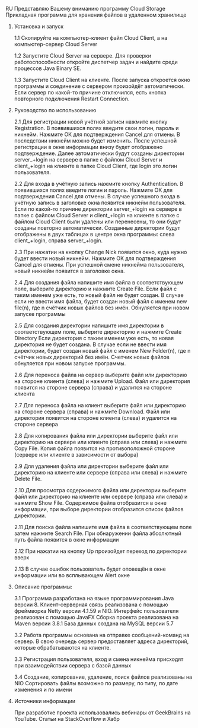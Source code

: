 RU
Представляю Вашему вниманию программу Cloud Storage
Прикладная программа для хранения файлов в удаленном хранилище

1. Установка и запуск 

    1.1 Скопируйте на компьютер-клиент файл Cloud Client, а на компьютер-сервер Cloud Server
    
    1.2 Запустите Cloud Server на сервере. Для проверки работоспособности откройте диспетчер задач и найдите среди процессов Java Binary SE.
    
    1.3 Запустите Cloud Client на клиенте. После запуска откроется окно программы и соединение с сервером произойдёт автоматически. 
        Если сервер по какой-то причине отключился, есть кнопка повторного подключения Restart Connection.

2. Руководство по использованию
   
    2.1 Для регистрации новой учётной записи нажмите кнопку Registration. В появившихся полях введите свои логин, пароль и никнейм.
        Нажмите ОК для подтверждения Cancel для отмены. В последствии никнейм можно будет изменить. 
        После успешной регистрации в окне информации внизу будет отображено подтверждение.
        Далее автоматически будут созданы директории server_+login на сервере в папке с файлом Cloud Server и client_+login на клиенте в папке Cloud Client, где login это логин пользователя.
    
    2.2 Для входа в учётную запись нажмите кнопку Authentication. В появившихся полях введите логин и пароль.
        Нажмите ОК для подтверждения Cancel для отмены.
        В случае успешного входа в учётную запись в заголовке окна появится никнейм пользователя.
        Если по какой-то причине директории server_+login на сервере в папке с файлом Cloud Server и client_+login на клиенте в папке с файлом Cloud Client были удалены или перенесены, то они будут созданы повторно автоматически.
        Созданные директории будут отображены в двух таблицах в центре окна программы: слева client_+login, справа server_+login.
    
    2.3 При нажатии на кнопку Change Nick появится окно, куда нужно будет ввести новый никнейм.
        Нажмите ОК для подтверждения Cancel для отмены.
        При успешной смене никнейма пользователя, новый никнейм появится в заголовке окна.
    
    2.4 Для создания файла напишите имя файла в соответствующем поле, выберите директорию и нажмите Create File. 
        Если файл с таким именем уже есть, то новый файл не будет создан. 
        В случае если не ввести имя файла, будет создан новый файл с именем new file(n), где n счётчик новых файлов без имён. Обнуляется при новом запуске программы
    
    2.5 Для создания директории напишите имя директории в соответствующем поле, выберите директорию и нажмите Create Directory
        Если директория с таким именем уже есть, то новая директория не будет создана.
        В случае если не ввести имя директории, будет создан новый файл с именем New Folder(n), где n счётчик новых директорий без имён. Счетчик новых файлов обнуляется при новом запуске программы.
    
    2.6 Для переноса файла на сервер выберите файл или директорию на стороне клиента (слева) и нажмите Upload. 
        Файл или директория появится на стороне сервера (справа) и удалится на стороне клиента  
   
    2.7 Для переноса файла на клиент выберите файл или директорию на стороне сервера (справа) и нажмите Download.
        Файл или директория появится на стороне клиента (слева) и удалится на стороне сервера

    2.8 Для копирования файла или директории выберите файл или директорию на сервере или клиенте (справа или слева) и нажмите Copy File.
        Копия файла появится на противоположной стороне (сервере или клиенте в зависимости от выбора)

    2.9 Для удаления файла или директории выберите файл или директорию на клиенте или сервере (справа или слева) и нажмите Delete File.

    2.10 Для просмотра содержимого файла или директории выберите файл или директорию на клиенте или сервере (справа или слева) и нажмите Show File.
        Содержимое файла отобразится в окне информации, при выборе директории отобразится список файлов директории.
   
    2.11 Для поиска файла напишите имя файла в соответствующем поле затем нажмите Search File.
         При обнаружении файла абсолютный путь файла появится в окне информации
   
    2.12 При нажатии на кнопку Up произойдет переход по директории вверх

    2.13 В случае ошибок пользователь будет оповещён в окне информации или во всплывающем Alert окне
   
3. Описание программы:

    3.1 Программа разработана на языке программирования Java версии 8. 
        Клиент-серверная связь реализована с помощью фреймворка Netty версии 4.1.59 и NIO. 
        Интерфейс пользователя реализован с помощью JavaFX
        Сборка проекта реализована на Maven версии 3.8.1
        База данных создана на MySQL версии 5.7
    
    3.2 Работа программы основана на отправке сообщений-команд на сервер.
        В свою очередь сервер предоставляет адреса директорий, которые обрабатываются на клиенте.

    3.3 Регистрация пользователя, вход и смена никнейма присходят при взаимодействии сервера с базой данных

    3.4 Создание, копирование, удаление, поиск файлов реализованы на NIO
        Сортировать файлы возможно по размеру, по типу, по дате изменения и по имени 

4. Источники информации
   
    При разработке проекта использовались вебинары от GeekBrains на YouTube.
    Статьи на StackOverflow и Хабр
   